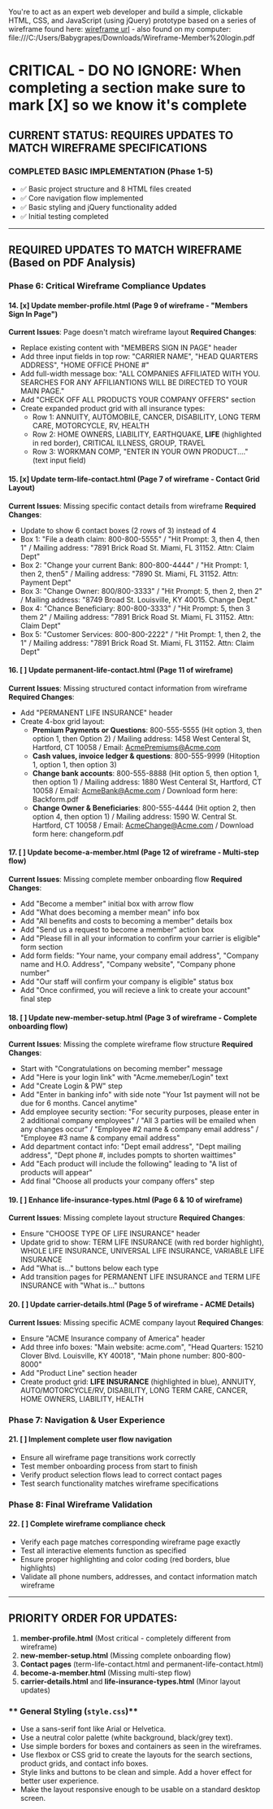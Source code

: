 You're to act as an expert web developer and build a simple, clickable HTML, CSS, and JavaScript (using jQuery) prototype based on a series of wireframe found here: [wireframe url](https://app.mockflow.com/view/MQ05mrf1qsb#/page/00aa8c396e864a21bea22a4b365b82e1/mode/view) - also found on my computer: file:///C:/Users/Babygrapes/Downloads/Wireframe-Member%20login.pdf

# CRITICAL - DO NO IGNORE:  When completing a section make sure to mark [X] so we know it's complete

## CURRENT STATUS: REQUIRES UPDATES TO MATCH WIREFRAME SPECIFICATIONS

### COMPLETED BASIC IMPLEMENTATION (Phase 1-5)
- ✅ Basic project structure and 8 HTML files created
- ✅ Core navigation flow implemented
- ✅ Basic styling and jQuery functionality added
- ✅ Initial testing completed

---

## REQUIRED UPDATES TO MATCH WIREFRAME (Based on PDF Analysis)

### Phase 6: Critical Wireframe Compliance Updates

#### 14. **[x] Update member-profile.html** (Page 9 of wireframe - "Members Sign In Page")
**Current Issues**: Page doesn't match wireframe layout
**Required Changes**:
- Replace existing content with "MEMBERS SIGN IN PAGE" header
- Add three input fields in top row: "CARRIER NAME", "HEAD QUARTERS ADDRESS", "HOME OFFICE PHONE #" 
- Add full-width message box: "ALL COMPANIES AFFILIATED WITH YOU. SEARCHES FOR ANY AFFILIANTIONS WILL BE DIRECTED TO YOUR MAIN PAGE."
- Add "CHECK OFF ALL PRODUCTS YOUR COMPANY OFFERS" section
- Create expanded product grid with all insurance types:
  - Row 1: ANNUITY, AUTOMOBILE, CANCER, DISABILITY, LONG TERM CARE, MOTORCYCLE, RV, HEALTH
  - Row 2: HOME OWNERS, LIABILITY, EARTHQUAKE, **LIFE** (highlighted in red border), CRITICAL ILLNESS, GROUP, TRAVEL
  - Row 3: WORKMAN COMP, "ENTER IN YOUR OWN PRODUCT...." (text input field)

#### 15. **[x] Update term-life-contact.html** (Page 7 of wireframe - Contact Grid Layout)
**Current Issues**: Missing specific contact details from wireframe
**Required Changes**:
- Update to show 6 contact boxes (2 rows of 3) instead of 4
- Box 1: "File a death claim: 800-800-5555" / "Hit Prompt: 3, then 4, then 1" / Mailing address: "7891 Brick Road St. Miami, FL 31152. Attn: Claim Dept"
- Box 2: "Change your current Bank: 800-800-4444" / "Hit Prompt: 1, then 2, then5" / Mailing address: "7890 St. Miami, FL 31152. Attn: Payment Dept"
- Box 3: "Change Owner: 800/800-3333" / "Hit Prompt: 5, then 2, then 2" / Mailing address: "8749 Broad St. Louisville, KY 40015. Change Dept."
- Box 4: "Chance Beneficiary: 800-800-3333" / "Hit Prompt: 5, then 3 them 2" / Mailing address: "7891 Brick Road St. Miami, FL 31152. Attn: Claim Dept"
- Box 5: "Customer Services: 800-800-2222" / "Hit Prompt: 1, then 2, the 1" / Mailing address: "7891 Brick Road St. Miami, FL 31152. Attn: Claim Dept"

#### 16. **[ ] Update permanent-life-contact.html** (Page 11 of wireframe)
**Current Issues**: Missing structured contact information from wireframe
**Required Changes**:
- Add "PERMANENT LIFE INSURANCE" header
- Create 4-box grid layout:
  - **Premium Payments or Questions**: 800-555-5555 (Hit option 3, then option 1, then Option 2) / Mailing address: 1458 West Centeral St, Hartford, CT 10058 / Email: AcmePremiums@Acme.com
  - **Cash values, invoice ledger & questions**: 800-555-9999 (Hitoption 1, option 1, then option 3)
  - **Change bank accounts**: 800-555-8888 (Hit option 5, then option 1, then option 1) / Mailing address: 1880 West Centeral St, Hartford, CT 10058 / Email: AcmeBank@Acme.com / Download form here: Backform.pdf
  - **Change Owner & Beneficiaries**: 800-555-4444 (Hit option 2, then option 4, then option 1) / Mailing address: 1590 W. Central St. Hartford, CT 10058 / Email: AcmeChange@Acme.com / Download form here: changeform.pdf

#### 17. **[ ] Update become-a-member.html** (Page 12 of wireframe - Multi-step flow)
**Current Issues**: Missing complete member onboarding flow
**Required Changes**:
- Add "Become a member" initial box with arrow flow
- Add "What does becoming a member mean" info box
- Add "All benefits and costs to becoming a member" details box  
- Add "Send us a request to become a member" action box
- Add "Please fill in all your information to confirm your carrier is eligible" form section
- Add form fields: "Your name, your company email address", "Company name and H.O. Address", "Company website", "Company phone number"
- Add "Our staff will confirm your company is eligible" status box
- Add "Once confirmed, you will recieve a link to create your account" final step

#### 18. **[ ] Update new-member-setup.html** (Page 3 of wireframe - Complete onboarding flow)
**Current Issues**: Missing the complete wireframe flow structure
**Required Changes**:
- Start with "Congratulations on becoming member" message
- Add "Here is your login link" with "Acme.memeber/Login" text
- Add "Create Login & PW" step
- Add "Enter in banking info" with side note "Your 1st payment will not be due for 6 months. Cancel anytime"
- Add employee security section: "For security purposes, please enter in 2 additional company employees" / "All 3 parties will be emailed when any changes occur" / "Employee #2 name & company email address" / "Employee #3 name & company email address"
- Add department contact info: "Dept email address", "Dept mailing address", "Dept phone #, includes pompts to shorten waittimes"
- Add "Each product will include the following" leading to "A list of products will appear"
- Add final "Choose all products your company offers" step

#### 19. **[ ] Enhance life-insurance-types.html** (Page 6 & 10 of wireframe)
**Current Issues**: Missing complete layout structure
**Required Changes**:
- Ensure "CHOOSE TYPE OF LIFE INSURANCE" header
- Update grid to show: TERM LIFE INSURANCE (with red border highlight), WHOLE LIFE INSURANCE, UNIVERSAL LIFE INSURANCE, VARIABLE LIFE INSURANCE
- Add "What is..." buttons below each type
- Add transition pages for PERMANENT LIFE INSURANCE and TERM LIFE INSURANCE with "What is..." buttons

#### 20. **[ ] Update carrier-details.html** (Page 5 of wireframe - ACME Details)
**Current Issues**: Missing specific ACME company layout
**Required Changes**:
- Ensure "ACME Insurance company of America" header
- Add three info boxes: "Main website: acme.com", "Head Quarters: 15210 Clover Blvd. Louisville, KY 40018", "Main phone number: 800-800-8000"
- Add "Product Line" section header
- Create product grid: **LIFE INSURANCE** (highlighted in blue), ANNUITY, AUTO/MOTORCYCLE/RV, DISABILITY, LONG TERM CARE, CANCER, HOME OWNERS, LIABILITY, HEALTH

### Phase 7: Navigation & User Experience
#### 21. **[ ] Implement complete user flow navigation**
- Ensure all wireframe page transitions work correctly
- Test member onboarding process from start to finish
- Verify product selection flows lead to correct contact pages
- Test search functionality matches wireframe specifications

### Phase 8: Final Wireframe Validation
#### 22. **[ ] Complete wireframe compliance check**
- Verify each page matches corresponding wireframe page exactly
- Test all interactive elements function as specified
- Ensure proper highlighting and color coding (red borders, blue highlights)
- Validate all phone numbers, addresses, and contact information match wireframe

---

## PRIORITY ORDER FOR UPDATES:
1. **member-profile.html** (Most critical - completely different from wireframe)
2. **new-member-setup.html** (Missing complete onboarding flow)
3. **Contact pages** (term-life-contact.html and permanent-life-contact.html)
4. **become-a-member.html** (Missing multi-step flow)
5. **carrier-details.html** and **life-insurance-types.html** (Minor layout updates)

### ** General Styling (`style.css`)**

*   Use a sans-serif font like Arial or Helvetica.
*   Use a neutral color palette (white background, black/grey text).
*   Use simple borders for boxes and containers as seen in the wireframes.
*   Use flexbox or CSS grid to create the layouts for the search sections, product grids, and contact info boxes.
*   Style links and buttons to be clean and simple. Add a hover effect for better user experience.
*   Make the layout responsive enough to be usable on a standard desktop screen.